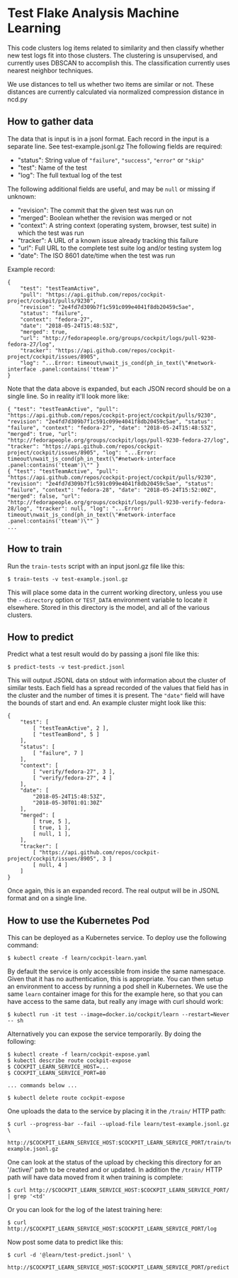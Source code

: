 # Test Flake Analysis Machine Learning

This code clusters log items related to similarity and then
classify whether new test logs fit into those clusters. The clustering
is unsupervised, and currently uses DBSCAN to accomplish this.
The classification currently uses nearest neighbor techniques.

We use distances to tell us whether two items are similar or not.
These distances are currently calculated via normalized compression
distance in ncd.py

## How to gather data

The data that is input is in a jsonl format. Each record in the input
is a separate line. See test-example.jsonl.gz The following fields are
required:

 * "status": String value of `"failure"`, `"success"`, `"error"` or `"skip"`
 * "test": Name of the test
 * "log": The full textual log of the test

The following additional fields are useful, and may be `null` or missing if unknown:

 * "revision": The commit that the given test was run on
 * "merged": Boolean whether the revision was merged or not
 * "context": A string context (operating system, browser, test suite) in which the test was run
 * "tracker": A URL of a known issue already tracking this failure
 * "url": Full URL to the complete test suite log and/or testing system log
 * "date": The ISO 8601 date/time when the test was run

Example record:

    {
        "test": "testTeamActive",
        "pull": "https://api.github.com/repos/cockpit-project/cockpit/pulls/9230",
        "revision": "2e4fd7d309b7f1c591c099e4041f8db20459c5ae",
        "status": "failure",
        "context": "fedora-27",
        "date": "2018-05-24T15:48:53Z",
        "merged": true,
        "url": "http://fedorapeople.org/groups/cockpit/logs/pull-9230-fedora-27/log",
        "tracker": "https://api.github.com/repos/cockpit-project/cockpit/issues/8905",
        "log": "...Error: timeout\nwait_js_cond(ph_in_text(\"#network-interface .panel:contains('tteam')"
    }

Note that the data above is expanded, but each JSON record should be on a single line.
So in reality it'll look more like:

    { "test": "testTeamActive", "pull": "https://api.github.com/repos/cockpit-project/cockpit/pulls/9230", "revision": "2e4fd7d309b7f1c591c099e4041f8db20459c5ae", "status": "failure", "context": "fedora-27", "date": "2018-05-24T15:48:53Z", "merged": true, "url": "http://fedorapeople.org/groups/cockpit/logs/pull-9230-fedora-27/log", "tracker": "https://api.github.com/repos/cockpit-project/cockpit/issues/8905", "log": "...Error: timeout\nwait_js_cond(ph_in_text(\"#network-interface .panel:contains('tteam')\"" }
    { "test": "testTeamActive", "pull": "https://api.github.com/repos/cockpit-project/cockpit/pulls/9230", "revision": "2e4fd7d309b7f1c591c099e4041f8db20459c5ae", "status": "failure", "context": "fedora-28", "date": "2018-05-24T15:52:00Z", "merged": false, "url": "http://fedorapeople.org/groups/cockpit/logs/pull-9230-verify-fedora-28/log", "tracker": null, "log": "...Error: timeout\nwait_js_cond(ph_in_text(\"#network-interface .panel:contains('tteam')\"" }
    ...

## How to train

Run the `train-tests` script with an input jsonl.gz file like this:

    $ train-tests -v test-example.jsonl.gz

This will place some data in the current working directory, unless you use the `--directory`
option or `TEST_DATA` environment variable to locate it elsewhere. Stored in this directory is
the model, and all of the various clusters.

## How to predict

Predict what a test result would do by passing a jsonl file like this:

    $ predict-tests -v test-predict.jsonl

This will output JSONL data on stdout with information about the cluster of similar
tests. Each field has a spread recorded of the values that field has in the cluster
and the number of times it is present. The ```"date"``` field will have the bounds
of start and end. An example cluster might look like this:

    {
        "test": [
            [ "testTeamActive", 2 ],
            [ "testTeamBond", 5 ]
        ],
        "status": [
            [ "failure", 7 ]
        ],
        "context": [
            [ "verify/fedora-27", 3 ],
            [ "verify/fedora-27", 4 ]
        ],
        "date": [
            "2018-05-24T15:48:53Z",
            "2018-05-30T01:01:30Z"
        ],
        "merged": [
            [ true, 5 ],
            [ true, 1 ],
            [ null, 1 ],
        ],
        "tracker": [
            [ "https://api.github.com/repos/cockpit-project/cockpit/issues/8905", 3 ]
            [ null, 4 ]
        ]
    }

Once again, this is an expanded record. The real output will be in JSONL format and
on a single line.

## How to use the Kubernetes Pod

This can be deployed as a Kubernetes service. To deploy use the following command:

    $ kubectl create -f learn/cockpit-learn.yaml

By default the service is only accessible from inside the same namespace. Given that it
has no authentication, this is appropriate. You can then setup an environment to access
by running a pod shell in Kubernetes. We use the same `learn` container image for this
for the example here, so that you can have access to the same data, but really any image
with curl should work:

    $ kubectl run -it test --image=docker.io/cockpit/learn --restart=Never -- sh

Alternatively you can expose the service temporarily. By doing the following:

    $ kubectl create -f learn/cockpit-expose.yaml
    $ kubectl describe route cockpit-expose
    $ COCKPIT_LEARN_SERVICE_HOST=...
    $ COCKPIT_LEARN_SERVICE_PORT=80

    ... commands below ...

    $ kubectl delete route cockpit-expose

One uploads the data to the service by placing it in the `/train/` HTTP path:

    $ curl --progress-bar --fail --upload-file learn/test-example.jsonl.gz \
        http://$COCKPIT_LEARN_SERVICE_HOST:$COCKPIT_LEARN_SERVICE_PORT/train/test-example.jsonl.gz

One can look at the status of the upload by checking this directory for an '/active/' path
to be created and or updated. In addition the `/train/` HTTP path will have data moved from
it when training is complete:

    $ curl http://$COCKPIT_LEARN_SERVICE_HOST:$COCKPIT_LEARN_SERVICE_PORT/ | grep '<td'

Or you can look for the log of the latest training here:

    $ curl http://$COCKPIT_LEARN_SERVICE_HOST:$COCKPIT_LEARN_SERVICE_PORT/log

Now post some data to predict like this:

    $ curl -d '@learn/test-predict.jsonl' \
        http://$COCKPIT_LEARN_SERVICE_HOST:$COCKPIT_LEARN_SERVICE_PORT/predict
